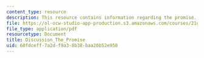 ```yaml
---
content_type: resource
description: This resource contains information regarding the promise.
file: https://ol-ocw-studio-app-production.s3.amazonaws.com/courses/21g-056-visual-histories-german-cinema-1945-to-present-fall-2003/60fdceff7a2df9a38b38baa20b52e950_MIT21G_056F03_the_promise.pdf
file_type: application/pdf
resourcetype: Document
title: Discussion_The_Promise
uid: 60fdceff-7a2d-f9a3-8b38-baa20b52e950
---
```

